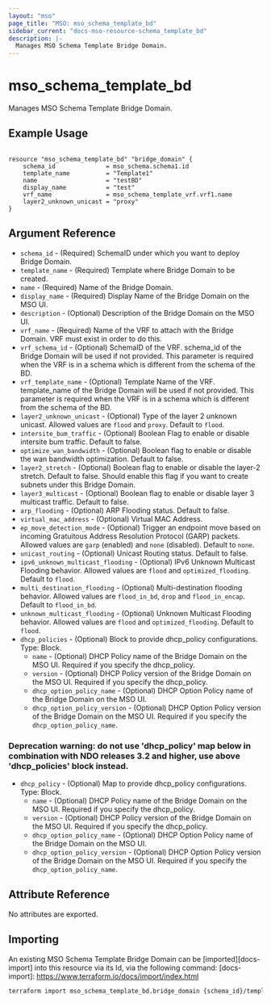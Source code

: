 ```yaml
---
layout: "mso"
page_title: "MSO: mso_schema_template_bd"
sidebar_current: "docs-mso-resource-schema_template_bd"
description: |-
  Manages MSO Schema Template Bridge Domain.
---
```


# mso_schema_template_bd #

Manages MSO Schema Template Bridge Domain.

## Example Usage ##

```hcl

resource "mso_schema_template_bd" "bridge_domain" {
    schema_id              = mso_schema.schema1.id
    template_name          = "Template1"
    name                   = "testBD"
    display_name           = "test"
    vrf_name               = mso_schema_template_vrf.vrf1.name
    layer2_unknown_unicast = "proxy" 
}

```

## Argument Reference ##

* `schema_id` - (Required) SchemaID under which you want to deploy Bridge Domain.
* `template_name` - (Required) Template where Bridge Domain to be created.
* `name` - (Required) Name of the Bridge Domain.
* `display_name` - (Required) Display Name of the Bridge Domain on the MSO UI.
* `description` - (Optional) Description of the Bridge Domain on the MSO UI.
* `vrf_name` - (Required) Name of the VRF to attach with the Bridge Domain. VRF must exist in order to do this.
* `vrf_schema_id` - (Optional) SchemaID of the VRF. schema_id of the Bridge Domain will be used if not provided. This parameter is required when the VRF is in a schema which is different from the schema of the BD.
* `vrf_template_name` - (Optional) Template Name of the VRF. template_name of the Bridge Domain will be used if not provided. This parameter is required when the VRF is in a schema which is different from the schema of the BD.
* `layer2_unknown_unicast` - (Optional) Type of the layer 2 unknown unicast. Allowed values are `flood` and `proxy`. Default to `flood`.
* `intersite_bum_traffic` - (Optional) Boolean Flag to enable or disable intersite bum traffic. Default to false.
* `optimize_wan_bandwidth` - (Optional) Boolean flag to enable or disable the wan bandwidth optimization. Default to false.
* `layer2_stretch` - (Optional) Boolean flag to enable or disable the layer-2 stretch. Default to false. Should enable this flag if you want to create subnets under this Bridge Domain.
* `layer3_multicast` - (Optional) Boolean flag to enable or disable layer 3 multicast traffic. Default to false.
* `arp_flooding` - (Optional) ARP Flooding status. Default to false.
* `virtual_mac_address` - (Optional) Virtual MAC Address.
* `ep_move_detection_mode` - (Optional) Trigger an endpoint move based on incoming Gratuitous Address Resolution Protocol (GARP) packets. Allowed values are `garp` (enabled) and `none` (disabled). Default to `none`.
* `unicast_routing` - (Optional) Unicast Routing status. Default to false.
* `ipv6_unknown_multicast_flooding` - (Optional) IPv6 Unknown Multicast Flooding behavior. Allowed values are `flood` and `optimized_flooding`. Default to `flood`.
* `multi_destination_flooding` - (Optional) Multi-destination flooding behavior. Allowed values are `flood_in_bd`, `drop` and `flood_in_encap`. Default to `flood_in_bd`.
* `unknown_multicast_flooding` - (Optional) Unknown Multicast Flooding behavior. Allowed values are `flood` and `optimized_flooding`. Default to `flood`.
* `dhcp_policies` - (Optional) Block to provide dhcp_policy configurations. Type: Block.
  * `name` - (Optional) DHCP Policy name of the Bridge Domain on the MSO UI. Required if you specify the dhcp_policy.
  * `version` - (Optional) DHCP Policy version of the Bridge Domain on the MSO UI. Required if you specify the dhcp_policy.
  * `dhcp_option_policy_name` - (Optional) DHCP Option Policy name of the Bridge Domain on the MSO UI.
  * `dhcp_option_policy_version` - (Optional) DHCP Option Policy version of the Bridge Domain on the MSO UI. Required if you specify the `dhcp_option_policy_name`.

### Deprecation warning: do not use 'dhcp_policy' map below in combination with NDO releases 3.2 and higher, use above 'dhcp_policies' block instead.

* `dhcp_policy` - (Optional) Map to provide dhcp_policy configurations. Type: Block.
  * `name` - (Optional) DHCP Policy name of the Bridge Domain on the MSO UI. Required if you specify the dhcp_policy.
  * `version` - (Optional) DHCP Policy version of the Bridge Domain on the MSO UI. Required if you specify the dhcp_policy.
  * `dhcp_option_policy_name` - (Optional) DHCP Option Policy name of the Bridge Domain on the MSO UI.
  * `dhcp_option_policy_version` - (Optional) DHCP Option Policy version of the Bridge Domain on the MSO UI. Required if you specify the `dhcp_option_policy_name`.

## Attribute Reference ##

No attributes are exported.

## Importing ##

An existing MSO Schema Template Bridge Domain can be [imported][docs-import] into this resource via its Id, via the following command: [docs-import]: <https://www.terraform.io/docs/import/index.html>

```bash
terraform import mso_schema_template_bd.bridge_domain {schema_id}/template/{template_name}/bd/{name}
```